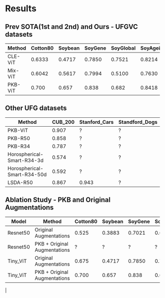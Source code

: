 # Results

## Prev SOTA(1st and 2nd) and Ours - UFGVC datasets

| Method | Cotton80 | Soybean | SoyGene | SoyGlobal | SoyAgeing |
|--------|-----|------|----------|---------|---------|
| CLE-ViT | 0.6333 | 0.4717 | 0.7850 | 0.7521 | 0.8214 |
| Mix-ViT | 0.6042 | 0.5617 | 0.7994| 0.5100 | 0.7630 |
| PKB-ViT | 0.700 | 0.657 | 0.838 | 0.682 | 0.8418 |

## Other UFG datasets

| Method | CUB_200 | Stanford_Cars | Standford_Dogs |
|--------|---------|---------------|----------------|
| PKB-ViT | 0.907 | ? | ? |
| PKB-R50 | 0.858 | ? | ? |
| PKB-R34 | 0.787 | ? | ? |
| Horospherical-Smart-R34-3d | 0.574 | ? | ? |
| Horospherical-Smart-R34-50d | 0.592 | ? | ? |
| LSDA-R50 | 0.867 | 0.943 | ? |

## Ablation Study - PKB and Original Augmentations

| Model | Method | Cotton80 | Soybean | SoyGene | SoyGlobal | SoyAgeing | CUB_200 | Stanford_Cars |
|-------|--------|----------|---------|---------|-----------|-----------|---------|---------------|
| Resnet50 | Original Augmentations | 0.525 | 0.3883 | 0.7021 | 0.6715 | 0.2559 | 0.845 | ? |
| Resnet50 | PKB + Original Augmentations | ? | ? | ? | ? | ? | 0.858 | ? |
| Tiny_ViT | Original Augmentations | 0.675 | 0.4717 | 0.7850 | 0.7521 | 0.792 | 0.896 | ? |
| Tiny_ViT | PKB + Original Augmentations | 0.700 | 0.657 | 0.838 | 0.682 | 0.8418 | 0.907 | ? |
|
